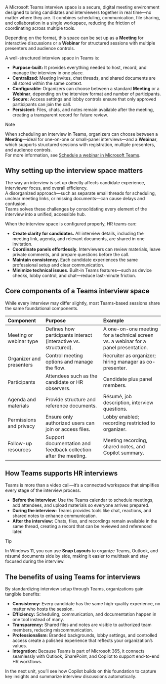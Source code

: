 A Microsoft Teams interview space is a secure, digital meeting environment designed to bring candidates and interviewers together in real time—no matter where they are. It combines scheduling, communication, file sharing, and collaboration in a single workspace, reducing the friction of coordinating across multiple tools.

Depending on the format, this space can be set up as a **Meeting** for interactive discussions or a **Webinar** for structured sessions with multiple presenters and audience controls.

A well-structured interview space in Teams is:

- **Purpose-built:** It provides everything needed to host, record, and manage the interview in one place.  
- **Centralized:** Meeting invites, chat threads, and shared documents are all stored within the same context.  
- **Configurable:** Organizers can choose between a standard **Meeting** or a **Webinar**, depending on the interview format and number of participants.  
- **Secure:** Access settings and lobby controls ensure that only approved participants can join the call.  
- **Persistent:** Files, chats, and notes remain available after the meeting, creating a transparent record for future review.  

> [!NOTE]  
> When scheduling an interview in Teams, organizers can choose between a **Meeting**—ideal for one-on-one or small-panel interviews—and a **Webinar**, which supports structured sessions with registration, multiple presenters, and audience controls.  
> For more information, see [Schedule a webinar in Microsoft Teams](https://support.microsoft.com/en-us/office/schedule-a-webinar-10b2e2a2-c6e7-4905-9c2d-648e26c957ea).

## Why setting up the interview space matters  

The way an interview is set up directly affects candidate experience, interviewer focus, and overall efficiency.  
A disorganized approach—such as separate email threads for scheduling, unclear meeting links, or missing documents—can cause delays and confusion.  
Teams solves these challenges by consolidating every element of the interview into a unified, accessible hub.

When the interview space is configured properly, HR teams can:

- **Create clarity for candidates.** All interview details, including the meeting link, agenda, and relevant documents, are shared in one invitation.  
- **Coordinate panels effortlessly.** Interviewers can review materials, leave private comments, and prepare questions before the call.  
- **Maintain consistency.** Each candidate experiences the same professional setup and clear communication.  
- **Minimize technical issues.** Built-in Teams features—such as device checks, lobby control, and chat—reduce last-minute friction.  

## Core components of a Teams interview space  

While every interview may differ slightly, most Teams-based sessions share the same foundational components.

| Component | Purpose | Example |
|:---|:---|:---|
| Meeting or webinar type | Defines how participants interact (interactive vs. structured). | A one-on-one meeting for a technical screen vs. a webinar for a panel presentation. |
| Organizer and presenters | Control meeting options and manage the flow. | Recruiter as organizer; hiring manager as co-presenter. |
| Participants | Attendees such as the candidate or HR observers. | Candidate plus panel members. |
| Agenda and materials | Provide structure and reference documents. | Résumé, job description, interview questions. |
| Permissions and privacy | Ensure only authorized users can join or access files. | Lobby enabled; recording restricted to organizer. |
| Follow-up resources | Support documentation and feedback collection after the meeting. | Meeting recording, shared notes, and Copilot summary. |

## How Teams supports HR interviews  

Teams is more than a video call—it’s a connected workspace that simplifies every stage of the interview process.  

- **Before the interview:** Use the Teams calendar to schedule meetings, add attendees, and upload materials so everyone arrives prepared.  
- **During the interview:** Teams provides tools like chat, reactions, and shared notes to enhance communication.  
- **After the interview:** Chats, files, and recordings remain available in the same thread, creating a record that can be reviewed and referenced later.  

> [!TIP]  
> In Windows 11, you can use **Snap Layouts** to organize Teams, Outlook, and résumé documents side by side, making it easier to multitask and stay focused during the interview.  

## The benefits of using Teams for interviews  

By standardizing interview setup through Teams, organizations gain tangible benefits:  

- **Consistency:** Every candidate has the same high-quality experience, no matter who hosts the session.  
- **Efficiency:** Scheduling, communication, and documentation happen in one tool instead of many.  
- **Transparency:** Shared files and notes are visible to authorized team members, reducing miscommunication.  
- **Professionalism:** Branded backgrounds, lobby settings, and controlled access create a polished experience that reflects your organization’s values.  
- **Integration:** Because Teams is part of Microsoft 365, it connects seamlessly with Outlook, SharePoint, and Copilot to support end-to-end HR workflows.  

In the next unit, you’ll see how Copilot builds on this foundation to capture key insights and summarize interview discussions automatically.